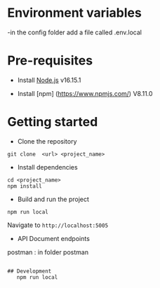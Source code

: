 
# Environment variables
-in the config folder add a file called .env.local 


# Pre-requisites
- Install [Node.js](https://nodejs.org/en/) v16.15.1

- Install [npm] (https://www.npmjs.com/) V8.11.0



# Getting started
- Clone the repository
```
git clone  <url> <project_name>
```
- Install dependencies
```
cd <project_name>
npm install
```
- Build and run the project
```
npm run local 
```
  Navigate to `http://localhost:5005`

- API Document endpoints

 postman : in folder postman

```

## Development
   npm run local

